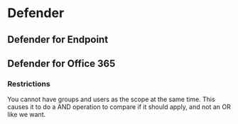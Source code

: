 # Defender

## Defender for Endpoint

## Defender for Office 365

### Restrictions

You cannot have groups and users as the scope at the same time. This causes it to do a AND operation to compare if it should apply, and not an OR like we want.
